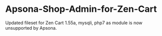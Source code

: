 # Apsona-Shop-Admin-for-Zen-Cart
Updated fileset for Zen Cart 1.55a, mysqli, php7 as module is now unsupported by Apsona.

